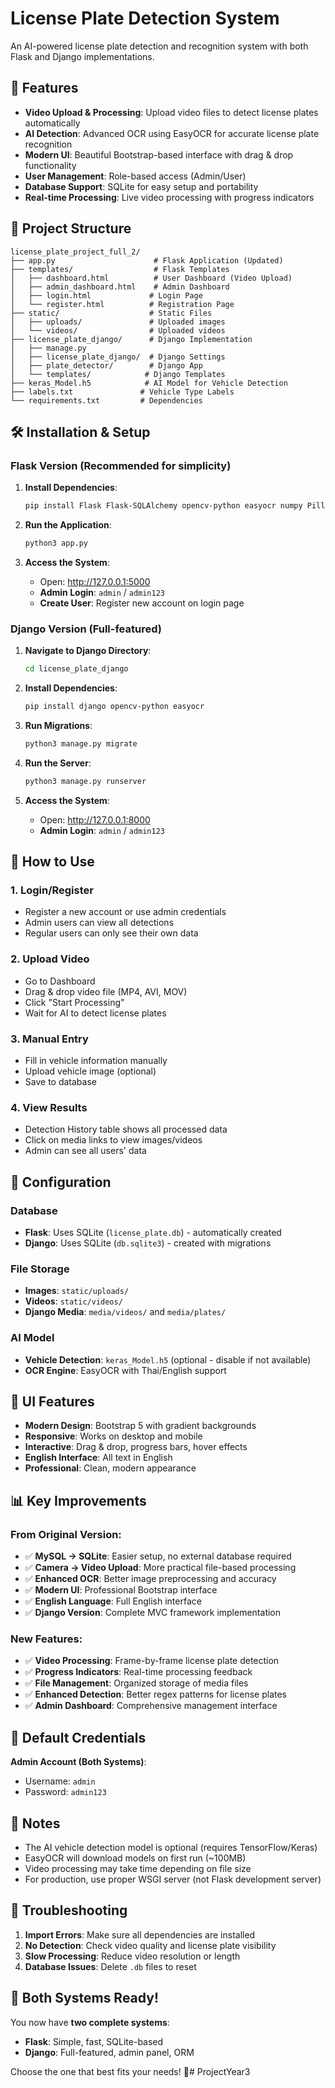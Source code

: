 # License Plate Detection System

An AI-powered license plate detection and recognition system with both Flask and Django implementations.

## 🚀 Features

- **Video Upload & Processing**: Upload video files to detect license plates automatically
- **AI Detection**: Advanced OCR using EasyOCR for accurate license plate recognition
- **Modern UI**: Beautiful Bootstrap-based interface with drag & drop functionality
- **User Management**: Role-based access (Admin/User)
- **Database Support**: SQLite for easy setup and portability
- **Real-time Processing**: Live video processing with progress indicators

## 📁 Project Structure

```
license_plate_project_full_2/
├── app.py                      # Flask Application (Updated)
├── templates/                  # Flask Templates
│   ├── dashboard.html          # User Dashboard (Video Upload)
│   ├── admin_dashboard.html    # Admin Dashboard
│   ├── login.html             # Login Page
│   └── register.html          # Registration Page
├── static/                    # Static Files
│   ├── uploads/               # Uploaded images
│   └── videos/                # Uploaded videos
├── license_plate_django/      # Django Implementation
│   ├── manage.py
│   ├── license_plate_django/  # Django Settings
│   ├── plate_detector/        # Django App
│   └── templates/            # Django Templates
├── keras_Model.h5            # AI Model for Vehicle Detection
├── labels.txt               # Vehicle Type Labels
└── requirements.txt         # Dependencies
```

## 🛠️ Installation & Setup

### Flask Version (Recommended for simplicity)

1. **Install Dependencies**:
   ```bash
   pip install Flask Flask-SQLAlchemy opencv-python easyocr numpy Pillow
   ```

2. **Run the Application**:
   ```bash
   python3 app.py
   ```

3. **Access the System**:
   - Open: http://127.0.0.1:5000
   - **Admin Login**: `admin` / `admin123`
   - **Create User**: Register new account on login page

### Django Version (Full-featured)

1. **Navigate to Django Directory**:
   ```bash
   cd license_plate_django
   ```

2. **Install Dependencies**:
   ```bash
   pip install django opencv-python easyocr
   ```

3. **Run Migrations**:
   ```bash
   python3 manage.py migrate
   ```

4. **Run the Server**:
   ```bash
   python3 manage.py runserver
   ```

5. **Access the System**:
   - Open: http://127.0.0.1:8000
   - **Admin Login**: `admin` / `admin123`

## 🎯 How to Use

### 1. **Login/Register**
   - Register a new account or use admin credentials
   - Admin users can view all detections
   - Regular users can only see their own data

### 2. **Upload Video**
   - Go to Dashboard
   - Drag & drop video file (MP4, AVI, MOV)
   - Click "Start Processing"
   - Wait for AI to detect license plates

### 3. **Manual Entry**
   - Fill in vehicle information manually
   - Upload vehicle image (optional)
   - Save to database

### 4. **View Results**
   - Detection History table shows all processed data
   - Click on media links to view images/videos
   - Admin can see all users' data

## 🔧 Configuration

### Database
- **Flask**: Uses SQLite (`license_plate.db`) - automatically created
- **Django**: Uses SQLite (`db.sqlite3`) - created with migrations

### File Storage
- **Images**: `static/uploads/`
- **Videos**: `static/videos/`
- **Django Media**: `media/videos/` and `media/plates/`

### AI Model
- **Vehicle Detection**: `keras_Model.h5` (optional - disable if not available)
- **OCR Engine**: EasyOCR with Thai/English support

## 🎨 UI Features

- **Modern Design**: Bootstrap 5 with gradient backgrounds
- **Responsive**: Works on desktop and mobile
- **Interactive**: Drag & drop, progress bars, hover effects
- **English Interface**: All text in English
- **Professional**: Clean, modern appearance

## 📊 Key Improvements

### From Original Version:
- ✅ **MySQL → SQLite**: Easier setup, no external database required
- ✅ **Camera → Video Upload**: More practical file-based processing
- ✅ **Enhanced OCR**: Better image preprocessing and accuracy
- ✅ **Modern UI**: Professional Bootstrap interface
- ✅ **English Language**: Full English interface
- ✅ **Django Version**: Complete MVC framework implementation

### New Features:
- ✅ **Video Processing**: Frame-by-frame license plate detection
- ✅ **Progress Indicators**: Real-time processing feedback
- ✅ **File Management**: Organized storage of media files
- ✅ **Enhanced Detection**: Better regex patterns for license plates
- ✅ **Admin Dashboard**: Comprehensive management interface

## 🔐 Default Credentials

**Admin Account (Both Systems)**:
- Username: `admin`
- Password: `admin123`

## 📝 Notes

- The AI vehicle detection model is optional (requires TensorFlow/Keras)
- EasyOCR will download models on first run (~100MB)
- Video processing may take time depending on file size
- For production, use proper WSGI server (not Flask development server)

## 🛟 Troubleshooting

1. **Import Errors**: Make sure all dependencies are installed
2. **No Detection**: Check video quality and license plate visibility
3. **Slow Processing**: Reduce video resolution or length
4. **Database Issues**: Delete `.db` files to reset

## 🎯 Both Systems Ready!

You now have **two complete systems**:
- **Flask**: Simple, fast, SQLite-based
- **Django**: Full-featured, admin panel, ORM

Choose the one that best fits your needs! 🚀# ProjectYear3
